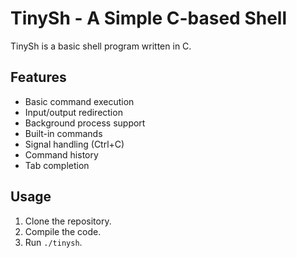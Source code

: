 # TinySh - A Simple C-based Shell

TinySh is a basic shell program written in C.

## Features

- Basic command execution
- Input/output redirection
- Background process support
- Built-in commands
- Signal handling (Ctrl+C)
- Command history
- Tab completion

## Usage

1. Clone the repository.
2. Compile the code.
3. Run `./tinysh`.

